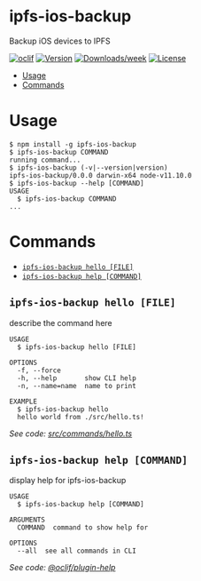 ipfs-ios-backup
===============

Backup iOS devices to IPFS

[![oclif](https://img.shields.io/badge/cli-oclif-brightgreen.svg)](https://oclif.io)
[![Version](https://img.shields.io/npm/v/ipfs-ios-backup.svg)](https://npmjs.org/package/ipfs-ios-backup)
[![Downloads/week](https://img.shields.io/npm/dw/ipfs-ios-backup.svg)](https://npmjs.org/package/ipfs-ios-backup)
[![License](https://img.shields.io/npm/l/ipfs-ios-backup.svg)](https://github.com/codynhat/ipfs-ios-backup/blob/master/package.json)

<!-- toc -->
* [Usage](#usage)
* [Commands](#commands)
<!-- tocstop -->
# Usage
<!-- usage -->
```sh-session
$ npm install -g ipfs-ios-backup
$ ipfs-ios-backup COMMAND
running command...
$ ipfs-ios-backup (-v|--version|version)
ipfs-ios-backup/0.0.0 darwin-x64 node-v11.10.0
$ ipfs-ios-backup --help [COMMAND]
USAGE
  $ ipfs-ios-backup COMMAND
...
```
<!-- usagestop -->
# Commands
<!-- commands -->
* [`ipfs-ios-backup hello [FILE]`](#ipfs-ios-backup-hello-file)
* [`ipfs-ios-backup help [COMMAND]`](#ipfs-ios-backup-help-command)

## `ipfs-ios-backup hello [FILE]`

describe the command here

```
USAGE
  $ ipfs-ios-backup hello [FILE]

OPTIONS
  -f, --force
  -h, --help       show CLI help
  -n, --name=name  name to print

EXAMPLE
  $ ipfs-ios-backup hello
  hello world from ./src/hello.ts!
```

_See code: [src/commands/hello.ts](https://github.com/codynhat/ipfs-ios-backup/blob/v0.0.0/src/commands/hello.ts)_

## `ipfs-ios-backup help [COMMAND]`

display help for ipfs-ios-backup

```
USAGE
  $ ipfs-ios-backup help [COMMAND]

ARGUMENTS
  COMMAND  command to show help for

OPTIONS
  --all  see all commands in CLI
```

_See code: [@oclif/plugin-help](https://github.com/oclif/plugin-help/blob/v2.2.3/src/commands/help.ts)_
<!-- commandsstop -->
